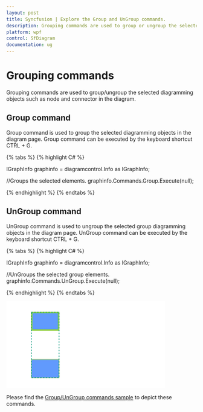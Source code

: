 ```yaml
---
layout: post
title: Syncfusion | Explore the Group and UnGroup commands.
description: Grouping commands are used to group or ungroup the selected diagramming objects (node or connector) in the diagram page.
platform: wpf
control: SfDiagram
documentation: ug
---
```


# Grouping commands

Grouping commands are used to group/ungroup the selected diagramming objects such as node and connector in the diagram.

## Group command

Group command is used to group the selected diagramming objects in the diagram page. Group command can be executed by the keyboard shortcut CTRL + G.

{% tabs %}
{% highlight C# %}

IGraphInfo graphinfo = diagramcontrol.Info as IGraphInfo;

//Groups the selected elements.
graphinfo.Commands.Group.Execute(null);

{% endhighlight %}
{% endtabs %}

## UnGroup command

UnGroup command is used to ungroup the selected group diagramming objects in the diagram page. UnGroup command can be executed by the keyboard shortcut CTRL + G.

{% tabs %}
{% highlight C# %}

IGraphInfo graphinfo = diagramcontrol.Info as IGraphInfo;

//UnGroups the selected group elements.
graphinfo.Commands.UnGroup.Execute(null);

{% endhighlight %}
{% endtabs %}

![Group/UnGroup gif](Commands_Images/Commands_img12.gif)

Please find the [Group/UnGroup commands sample](https://www.syncfusion.com/downloads/support/directtrac/general/ze/Grouping_Commands-1595065611) to depict these commands.